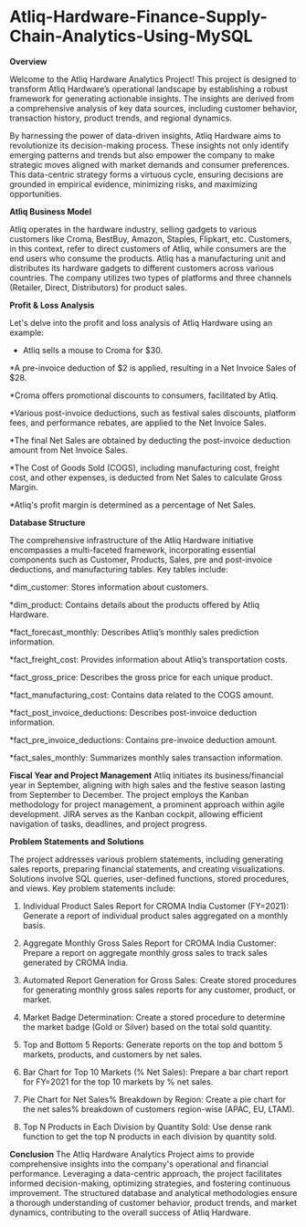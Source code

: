 # Atliq-Hardware-Finance-Supply-Chain-Analytics-Using-MySQL


**Overview**


Welcome to the Atliq Hardware Analytics Project! This project is designed to transform Atliq Hardware’s operational landscape by establishing a robust framework for generating actionable insights. The insights are derived from a comprehensive analysis of key data sources, including customer behavior, transaction history, product trends, and regional dynamics.

By harnessing the power of data-driven insights, Atliq Hardware aims to revolutionize its decision-making process. These insights not only identify emerging patterns and trends but also empower the company to make strategic moves aligned with market demands and consumer preferences. This data-centric strategy forms a virtuous cycle, ensuring decisions are grounded in empirical evidence, minimizing risks, and maximizing opportunities.

**Atliq Business Model**


Atliq operates in the hardware industry, selling gadgets to various customers like Croma, BestBuy, Amazon, Staples, Flipkart, etc. Customers, in this context, refer to direct customers of Atliq, while consumers are the end users who consume the products. Atliq has a manufacturing unit and distributes its hardware gadgets to different customers across various countries. The company utilizes two types of platforms and three channels (Retailer, Direct, Distributors) for product sales.

**Profit & Loss Analysis**


Let's delve into the profit and loss analysis of Atliq Hardware using an example:

 * Atliq sells a mouse to Croma for $30.

 *A pre-invoice deduction of $2 is applied, resulting in a Net Invoice Sales of $28.

 *Croma offers promotional discounts to consumers, facilitated by Atliq.

 *Various post-invoice deductions, such as festival sales discounts, platform fees, and performance rebates, are applied to the Net Invoice Sales.

 *The final Net Sales are obtained by deducting the post-invoice deduction amount from Net Invoice Sales.

 *The Cost of Goods Sold (COGS), including manufacturing cost, freight cost, and other expenses, is deducted from Net Sales to calculate Gross Margin.

 *Atliq's profit margin is determined as a percentage of Net Sales.


**Database Structure**


The comprehensive infrastructure of the Atliq Hardware initiative encompasses a multi-faceted framework, incorporating essential components such as Customer, Products, Sales, pre and post-invoice deductions, and manufacturing tables. Key tables include:

*dim_customer: Stores information about customers.

*dim_product: Contains details about the products offered by Atliq Hardware.

*fact_forecast_monthly: Describes Atliq’s monthly sales prediction information.

*fact_freight_cost: Provides information about Atliq’s transportation costs.

*fact_gross_price: Describes the gross price for each unique product.

*fact_manufacturing_cost: Contains data related to the COGS amount.

*fact_post_invoice_deductions: Describes post-invoice deduction information.

*fact_pre_invoice_deductions: Contains pre-invoice deduction amount.

*fact_sales_monthly: Summarizes monthly sales transaction information.

**Fiscal Year and Project Management**
Atliq initiates its business/financial year in September, aligning with high sales and the festive season lasting from September to December. The project employs the Kanban methodology for project management, a prominent approach within agile development. JIRA serves as the Kanban cockpit, allowing efficient navigation of tasks, deadlines, and project progress.

**Problem Statements and Solutions**


The project addresses various problem statements, including generating sales reports, preparing financial statements, and creating visualizations. Solutions involve SQL queries, user-defined functions, stored procedures, and views. Key problem statements include:

1. Individual Product Sales Report for CROMA India Customer (FY=2021): Generate a report of individual product sales aggregated on a monthly basis.

2. Aggregate Monthly Gross Sales Report for CROMA India Customer: Prepare a report on aggregate monthly gross sales to track sales generated by CROMA India.

3. Automated Report Generation for Gross Sales: Create stored procedures for generating monthly gross sales reports for any customer, product, or market.

4. Market Badge Determination: Create a stored procedure to determine the market badge (Gold or Silver) based on the total sold quantity.

5. Top and Bottom 5 Reports: Generate reports on the top and bottom 5 markets, products, and customers by net sales.

6. Bar Chart for Top 10 Markets (% Net Sales): Prepare a bar chart report for FY=2021 for the top 10 markets by % net sales.

7. Pie Chart for Net Sales% Breakdown by Region: Create a pie chart for the net sales% breakdown of customers region-wise (APAC, EU, LTAM).

8. Top N Products in Each Division by Quantity Sold: Use dense rank function to get the top N products in each division by quantity sold.

**Conclusion**
The Atliq Hardware Analytics Project aims to provide comprehensive insights into the company's operational and financial performance. Leveraging a data-centric approach, the project facilitates informed decision-making, optimizing strategies, and fostering continuous improvement. The structured database and analytical methodologies ensure a thorough understanding of customer behavior, product trends, and market dynamics, contributing to the overall success of Atliq Hardware.
